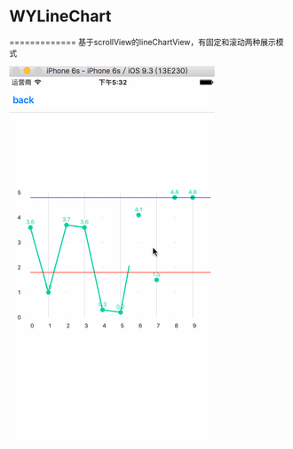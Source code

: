 # WYLineChart
=============
基于scrollView的lineChartView，有固定和滚动两种展示模式

![Flipboard playing multiple GIFs](https://github.com/wylemonys/WYLineChart/blob/master/lineChart.gif)
